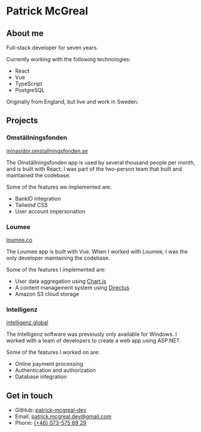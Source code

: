 # Patrick McGreal

## About me

Full-stack developer for seven years.

Currently working with the following technologies:

- React
- Vue
- TypeScript
- PostgreSQL

Originally from England, but live and work in Sweden.

## Projects

### Omställningsfonden

[minasidor.omstallningsfonden.se](https://minasidor.omstallningsfonden.se/logga-in)

The Omställningsfonden app is used by several thousand people per month, and is built with React. I was part of the two-person team that built and maintained the codebase.

Some of the features we implemented are:

- BankID integration
- Tailwind CSS
- User account impersonation

### Loumee

[loumee.co](https://www.loumee.co/)

The Loumee app is built with Vue. When I worked with Loumee, I was the only developer maintaining the codebase.

Some of the features I implemented are:

- User data aggregation using [Chart.js](https://www.chartjs.org/)
- A content management system using [Directus](https://directus.io/)
- Amazon S3 cloud storage

### Intelligenz

[intelligenz.global](https://www.intelligenz.global/)

The Intelligenz software was previously only available for Windows. I worked with a team of developers to create a web app using ASP.NET.

Some of the features I worked on are:

- Online payment processing
- Authentication and authorization
- Database integration

## Get in touch

- GitHub: [patrick-mcgreal-dev](https://github.com/patrick-mcgreal-dev)
- Email: [patrick.mcgreal.dev@gmail.com](mailto:patrick.mcgreal.dev@gmail.com)
- Phone: [(+46) 073-575 89 29](tel:+46735758929)